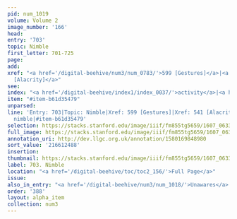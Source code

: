 ```yaml
---
pid: num_1019
volume: Volume 2
image_number: '166'
head:
entry: '703'
topic: Nimble
first_letter: 701-725
page:
add:
xref: "<a href='/digital-beehive/num3/num_0783/'>599 [Gestures]</a>|<a href='/digital-beehive/num3/num_0681/'>541
  [Alacrity]</a>"
see:
index: "<a href='/digital-beehive/index1/index_0037/'>activity</a>|<a href='/digital-beehive/index3/index_2713/'>nimble</a>"
item: "#item-b61d35479"
unparsed:
line: 'Entry: 703|Topic: Nimble|Xref: 599 [Gestures]|Xref: 541 [Alacrity]|Index: activity|Index:
  nimble|#item-b61d35479'
selection: https://stacks.stanford.edu/image/iiif/fm855tg5659/1607_0633/935,2488,2739,352/full/0/default.jpg
full_image: https://stacks.stanford.edu/image/iiif/fm855tg5659/1607_0633/full/full/0/default.jpg
annotation_uri: http://dev.llgc.org.uk/annotation/1580169848980
sort_value: '216612488'
insertion:
thumbnail: https://stacks.stanford.edu/image/iiif/fm855tg5659/1607_0633/935,2488,600,180/250,/0/default.jpg
label: 703. Nimble
location: "<a href='/digital-beehive/toc/toc2_156/'>Full Page</a>"
issue:
also_in_entry: "<a href='/digital-beehive/num3/num_1018/'>Unawares</a>|<a href='/digital-beehive/num3/num_1020/'>Near</a>"
order: '388'
layout: alpha_item
collection: num3
---
```

